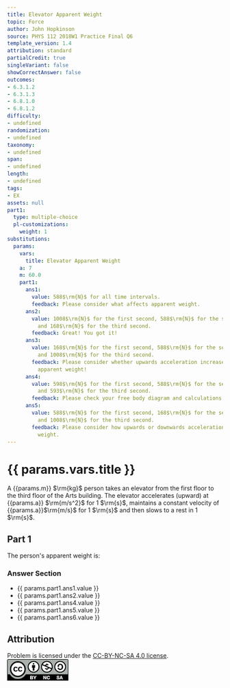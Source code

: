 ```yaml
---
title: Elevator Apparent Weight
topic: Force
author: John Hopkinson
source: PHYS 112 2018W1 Practice Final Q6
template_version: 1.4
attribution: standard
partialCredit: true
singleVariant: false
showCorrectAnswer: false
outcomes:
- 6.3.1.2
- 6.3.1.3
- 6.8.1.0
- 6.8.1.2
difficulty:
- undefined
randomization:
- undefined
taxonomy:
- undefined
span:
- undefined
length:
- undefined
tags:
- EX
assets: null
part1:
  type: multiple-choice
  pl-customizations:
    weight: 1
substitutions:
  params:
    vars:
      title: Elevator Apparent Weight
    a: 7
    m: 60.0
    part1:
      ans1:
        value: 588$\rm{N}$ for all time intervals.
        feedback: Please consider what affects apparent weight.
      ans2:
        value: 1008$\rm{N}$ for the first second, 588$\rm{N}$ for the second second,
          and 168$\rm{N}$ for the third second.
        feedback: Great! You got it!
      ans3:
        value: 168$\rm{N}$ for the first second, 588$\rm{N}$ for the second second,
          and 1008$\rm{N}$ for the third second.
        feedback: Please consider whether upwards acceleration increases or decreases
          apparent weight!
      ans4:
        value: 598$\rm{N}$ for the first second, 588$\rm{N}$ for the second second,
          and 593$\rm{N}$ for the third second.
        feedback: Please check your free body diagram and calculations!
      ans5:
        value: 588$\rm{N}$ for the first second, 168$\rm{N}$ for the second second,
          and 1008$\rm{N}$ for the third second.
        feedback: Please consider how upwards or downwards acceleration affects apparent
          weight.
---
```

# {{ params.vars.title }}
A {{params.m}} $\rm{kg}$ person takes an elevator from the first floor to the third floor of the Arts building. The elevator accelerates (upward) at {{params.a}} $\rm{m/s^2}$ for 1 $\rm{s}$, maintains a constant velocity of {{params.a}}$\rm{m/s}$ for 1 $\rm{s}$ and then slows to a rest in 1 $\rm{s}$.

## Part 1

The person's apparent weight is:

### Answer Section

- {{ params.part1.ans1.value }}
- {{ params.part1.ans2.value }}
- {{ params.part1.ans4.value }}
- {{ params.part1.ans5.value }}
- {{ params.part1.ans6.value }}

## Attribution

Problem is licensed under the [CC-BY-NC-SA 4.0 license](https://creativecommons.org/licenses/by-nc-sa/4.0/).<br> ![The Creative Commons 4.0 license requiring attribution-BY, non-commercial-NC, and share-alike-SA license.](https://raw.githubusercontent.com/firasm/bits/master/by-nc-sa.png)